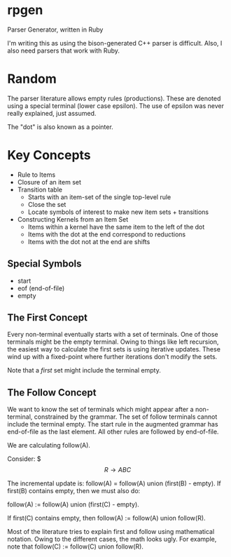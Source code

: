 # rpgen
Parser Generator, written in Ruby

I'm writing this as using the bison-generated C++ parser is difficult.
Also, I also need parsers that work with Ruby.

# Random

The parser literature allows empty rules (productions).  These are
denoted using a special terminal (lower case epsilon).  The use of
epsilon was never really explained, just assumed.

The "dot" is also known as a pointer.

# Key Concepts

* Rule to Items
* Closure of an item set
* Transition table
  * Starts with an item-set of the single top-level rule
  * Close the set
  * Locate symbols of interest to make new item sets + transitions
* Constructing Kernels from an Item Set
  * Items within a kernel have the same item to the left of the dot
  * Items with the dot at the end correspond to reductions
  * Items with the dot not at the end are shifts

## Special Symbols

* start
* eof (end-of-file)
* empty

## The First Concept

Every non-terminal eventually starts with a set of terminals.  One of
those terminals might be the empty terminal.  Owing to things like
left recursion, the easiest way to calculate the first sets is using
iterative updates.  These wind up with a fixed-point where further
iterations don't modify the sets.

Note that a *first* set might include the terminal empty.

## The Follow Concept

We want to know the set of terminals which might appear after a
non-terminal, constrained by the grammar.  The set of follow terminals
cannot include the terminal empty.  The start rule in the augmented
grammar has end-of-file as the last element.  All other rules are
followed by end-of-file.

We are calculating follow(A).

Consider:
$$$R \rightarrow A B C$$

The incremental update is: follow(A) = follow(A) union (first(B) -
empty).  If first(B) contains empty, then we must also do:

follow(A) := follow(A) union (first(C) - empty).

If first(C) contains empty, then follow(A) := follow(A) union follow(R).

Most of the literature tries to explain first and follow using
mathematical notation.  Owing to the different cases, the math looks
ugly.  For example, note that follow(C) := follow(C) union follow(R).
